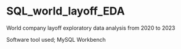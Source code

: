 # SQL_world_layoff_EDA
World company layoff exploratory data analysis from 2020 to 2023

Software tool used; MySQL Workbench
